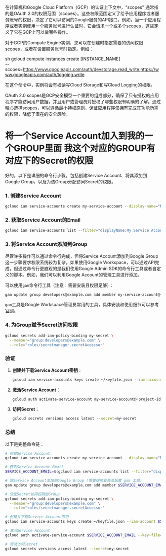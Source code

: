 在计算机和Google Cloud Platform（GCP）的认证上下文中，"scopes" 通常指的是OAuth 2.0的权限范围（scopes）。这些权限范围定义了给予应用程序或者服务账号的权限，决定了它可以访问的Google服务的API接口。例如，当一个应用程序或者实例使用一个服务账号进行认证时，它会请求一个或多个scopes，这些定义了它在GCP上可以做哪些操作。

对于GCP的Compute Engine实例，您可以在创建时指定需要的访问权限scopes，或者在设置服务账号时指定。例如：

sh
gcloud compute instances create [INSTANCE_NAME] \
  --scopes=https://www.googleapis.com/auth/devstorage.read_write,https://www.googleapis.com/auth/logging.write


在这个命令中，实例将会有权读写Cloud Storage和写Cloud Logging的权限。

OAuth 2.0 scopes是GCP安全模型一个重要的组成部分，确保了只有授权的应用程序才能访问用户数据，并且用户或管理员对授权了哪些权限有明确的了解。通过精心选择scopes，可以遵循最小特权原则，保证应用程序仅拥有完成其功能所需的权限，降低了潜在的安全风险。


# 将一个Service Account加入到我的一个GROUP里面 我这个对应的GROUP有对应下的Secret的权限
好的，以下是详细的命令行步骤，包括创建Service Account、将其添加到Google Group，以及为该Group分配访问Secret的权限。

### 1. 创建Service Account

```bash
gcloud iam service-accounts create my-service-account --display-name="My Service Account"
```

### 2. 获取Service Account的Email

```bash
gcloud iam service-accounts list --filter="displayName:My Service Account" --format="value(email)"
```

### 3. 将Service Account添加到Group

尽管许多操作可以通过命令行完成，但将Service Account添加到Google Group这一步骤要求权限系统较为复杂。如果使用Google Workspace，可以通过API完成，但通过命令行更直观的是我们使用Google Admin SDK的命令行工具或者自定义的脚本。例如，我们可以利用Google Account的管理工具进行添加。

可以使用`gam`命令行工具（注意：需要安装且权限足够）：

```bash
gam update group developers@example.com add member my-service-account@<project-id>.iam.gserviceaccount.com
```

`gam`工具是Google Workspace管理员常用的工具，具体安装和使用细节可以参考[官网](https://github.com/jay0lee/GAM)。

### 4. 为Group赋予Secret访问权限

```bash
gcloud secrets add-iam-policy-binding my-secret \
  --member="group:developers@example.com" \
  --role="roles/secretmanager.secretAccessor"
```

### 验证

1. **创建并下载Service Account密钥**：
   ```bash
   gcloud iam service-accounts keys create ~/keyfile.json --iam-account my-service-account@<project-id>.iam.gserviceaccount.com
   ```

2. **激活Service Account**：
   ```bash
   gcloud auth activate-service-account my-service-account@<project-id>.iam.gserviceaccount.com --key-file=~/keyfile.json
   ```

3. **访问Secret**：
   ```bash
   gcloud secrets versions access latest --secret=my-secret
   ```

### 总结

以下是完整命令链：

```bash
# 创建Service Account
gcloud iam service-accounts create my-service-account --display-name="My Service Account"

# 获取Service Account Email
SERVICE_ACCOUNT_EMAIL=$(gcloud iam service-accounts list --filter="displayName:My Service Account" --format="value(email)")

# 将Service Account添加到Google Group (需要提前安装及配置 gam 工具)
gam update group developers@example.com add member $SERVICE_ACCOUNT_EMAIL

# 分配Secret访问权限给Group
gcloud secrets add-iam-policy-binding my-secret \
  --member="group:developers@example.com" \
  --role="roles/secretmanager.secretAccessor"

# 创建并下载Service Account密钥
gcloud iam service-accounts keys create ~/keyfile.json --iam-account $SERVICE_ACCOUNT_EMAIL

# 激活Service Account
gcloud auth activate-service-account $SERVICE_ACCOUNT_EMAIL --key-file=~/keyfile.json

# 测试访问Secret
gcloud secrets versions access latest --secret=my-secret
```

